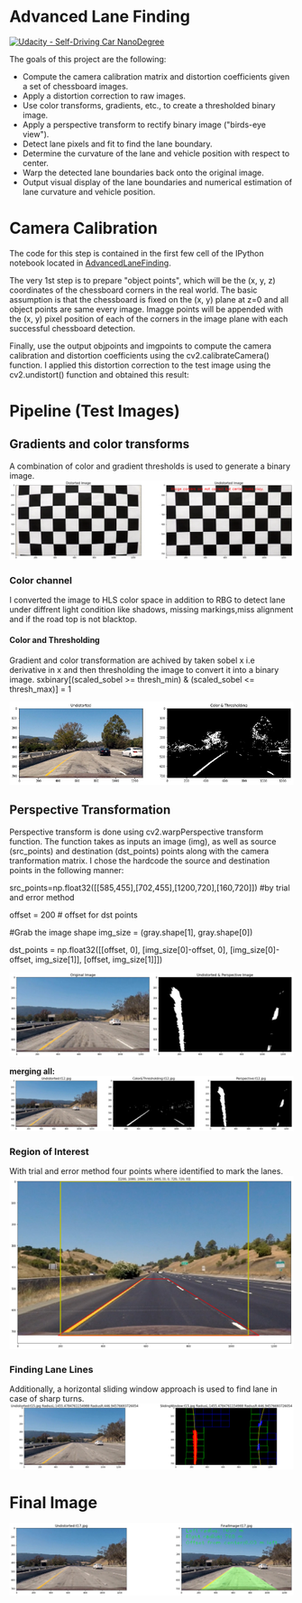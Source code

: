 # **Advanced Lane Finding**
[![Udacity - Self-Driving Car NanoDegree](https://s3.amazonaws.com/udacity-sdc/github/shield-carnd.svg)](http://www.udacity.com/drive)

The goals of this project are the following:
* Compute the camera calibration matrix and distortion coefficients given a set of chessboard images.
* Apply a distortion correction to raw images.
* Use color transforms, gradients, etc., to create a thresholded binary image.
* Apply a perspective transform to rectify binary image ("birds-eye view").
* Detect lane pixels and fit to find the lane boundary.
* Determine the curvature of the lane and vehicle position with respect to center.
* Warp the detected lane boundaries back onto the original image.
* Output visual display of the lane boundaries and numerical estimation of lane curvature and vehicle position.


# **Camera Calibration**
The code for this step is contained in the first few cell of the IPython notebook located in [AdvancedLaneFinding](./CarNDAdvancedLaneFindingV6.ipynb).

The very 1st step is to prepare "object points", which will be the (x, y, z) coordinates of the chessboard corners in the real world. The basic assumption is that the chessboard is fixed on the (x, y) plane at z=0 and all object points are same every image. Imagge points will be appended with the (x, y) pixel position of each of the corners in the image plane with each successful chessboard detection.

Finally, use the output objpoints and imgpoints to compute the camera calibration and distortion coefficients using the cv2.calibrateCamera() function. I applied this distortion correction to the test image using the cv2.undistort() function and obtained this result:

# **Pipeline (Test Images)**
## **Gradients and color transforms**
A combination of color and gradient thresholds is used to generate a binary image.
![image1](./test_images/CameraCali.png)

### **Color channel**
I converted the image to HLS color space in addition to RBG to detect lane under diffrent light condition like shadows, missing markings,miss alignment and if the road top is not blacktop.

#### **Color and Thresholding**
Gradient and color transformation are achived by taken sobel x i.e derivative in x and then thresholding the image to convert it into a binary image.
sxbinary[(scaled_sobel >= thresh_min) & (scaled_sobel <= thresh_max)] = 1

![image2](./test_images/GradientsColor)

## **Perspective Transformation**
Perspective transform is done using cv2.warpPerspective transform function. The function takes as inputs an image (img), as well as source (src_points) and destination (dst_points) points along with the camera tranformation matrix. I chose the hardcode the source and destination points in the following manner:

src_points=np.float32([[585,455],[702,455],[1200,720],[160,720]]) #by trial and error method

offset = 200 # offset for dst points

#Grab the image shape
img_size = (gray.shape[1], gray.shape[0])

dst_points = np.float32([[offset, 0],
                     [img_size[0]-offset, 0],
                     [img_size[0]-offset, img_size[1]],
                     [offset, img_size[1]]])
                     
![image6](./test_images/Perspective)

**merging all:**
![image5](./test_images/ColorGradiantPerspective)

                 
### **Region of Interest**
With trial and error method four points where identified to mark the lanes. 
![image3](./test_images/ROI)


### **Finding Lane Lines**
Additionally, a horizontal sliding window approach is used to find lane in case of sharp turns. 
![image4](./test_images/LaneLines)

# **Final Image**
![image7](./test_images/FinalImage)
